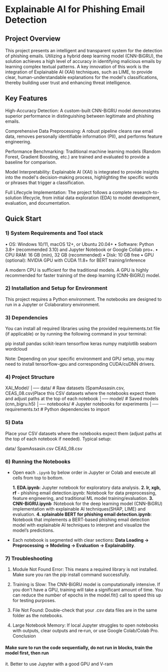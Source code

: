 # Explainable AI for Phishing Email Detection
## Project Overview
This project presents an intelligent and transparent system for the detection of phishing emails. Utilizing a hybrid deep learning model (CNN-BiGRU), the solution achieves a high level of accuracy in identifying malicious emails by learning complex textual patterns. A key innovation of this work is the integration of Explainable AI (XAI) techniques, such as LIME, to provide clear, human-understandable explanations for the model's classifications, thereby building user trust and enhancing threat intelligence.

## Key Features
High-Accuracy Detection: A custom-built CNN-BiGRU model demonstrates superior performance in distinguishing between legitimate and phishing emails.

Comprehensive Data Preprocessing: A robust pipeline cleans raw email data, removes personally identifiable information (PII), and performs feature engineering.

Performance Benchmarking: Traditional machine learning models (Random Forest, Gradient Boosting, etc.) are trained and evaluated to provide a baseline for comparison.

Model Interpretability: Explainable AI (XAI) is integrated to provide insights into the model's decision-making process, highlighting the specific words or phrases that trigger a classification.

Full Lifecycle Implementation: The project follows a complete research-to-solution lifecycle, from initial data exploration (EDA) to model development, evaluation, and documentation.

## Quick Start

### 1) System Requirements and Tool stack 
• OS: Windows 10/11, macOS 12+, or Ubuntu 20.04+
• Software: Python 3.8+ (recommended 3.10)  and Jupyter Notebook or Google Collab pro+.
• CPU RAM: 16 GB (min), 32 GB (recommended)
• Disk: 10 GB free
• GPU (optional): NVIDIA GPU with CUDA 11.8+ for BERT training/inference

 A modern CPU is sufficient for the traditional models. A GPU is highly recommended for faster training of the deep learning (CNN-BiGRU) model.

### 2) Installation and Setup for Environment
This project requires a Python environment. The notebooks are designed to run in a Jupyter or Colaboratory environment.

### 3) Dependencies
You can install all required libraries using the provided requirements.txt file (if applicable) or by running the following command in your terminal:

pip install pandas scikit-learn tensorflow keras numpy matplotlib seaborn wordcloud

Note: Depending on your specific environment and GPU setup, you may need to install tensorflow-gpu and corresponding CUDA/cuDNN drivers.

### 4) Project Structure
XAI_Model/
│── data/               # Raw datasets (SpamAssasin.csv, CEAS_08.csv)Place this CSV datasets where the notebooks expect them and adjust paths at the top of each notebook
│── model/              # Saved models (cnn_bigru.h5)
│── notebooks/          # Jupyter notebooks for experiments
│── requirements.txt    # Python dependencies to import

### 5) Data
Place your CSV datasets where the notebooks expect them (adjust paths at the top of each notebook if needed). Typical setup:


data/
  SpamAssasin.csv
  CEAS_08.csv


### 6) Running the Notebooks
 
- Open each `.ipynb` by below order in Jupyter or Colab and execute all cells from top to bottom.

  **1. EDA.ipynb**: Jupyter notebook for exploratory data analysis.
  **2. lr, xgb, rf** - phishing email detection.ipynb: Notebook for data preprocessing, feature engineering, and traditional ML model training/evaluation.
  **3. CNN-BiGRU.ipynb** :Notebook for the deep learning model (CNN-BiGRU) implementation with explainable AI techniques(SHAP, LIME) and evaluation.
  **4. xplainable BERT for phishing email detection.ipynb**: Notebook that implements a BERT-based phishing email detection model with explainable AI techniques to interpret and visualize the model’s predictions. 


- Each notebook is segmented with clear sections: **Data Loading → Preprocessing → Modeling → Evaluation → Explainability**.

### 7) Troubleshooting
1.	Module Not Found Error: This means a required library is not installed. Make sure 
you ran the pip install command successfully.

2. Training is Slow: The CNN-BiGRU model is computationally intensive. If you don't have a GPU, training will take a significant amount of time. You can reduce the 
number of epochs in the model.fit() call to speed this up for testing purposes.

3.  File Not Found: Double-check that your .csv data files are in the same folder as the 
notebooks.
4. Large Notebook Memory: If local Jupyter struggles to open notebooks with outputs, clear outputs and re‑run, or use Google Colab/Colab Pro.
Conclusion



#### Make sure to run the code sequentially, do not run in blocks, train the model first, then run 
it. Better to use Jupyter with a good GPU and V-ram
